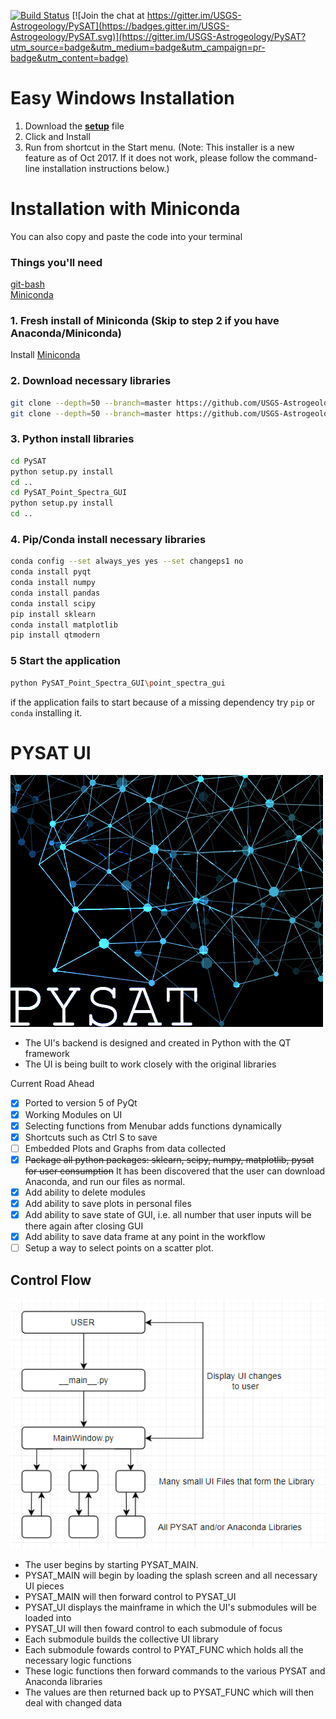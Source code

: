 [![Build Status](https://travis-ci.org/USGS-Astrogeology/PySAT_Point_Spectra_GUI.svg?branch=master)](https://travis-ci.org/USGS-Astrogeology/PySAT_Point_Spectra_GUI) [![Join the chat at https://gitter.im/USGS-Astrogeology/PySAT](https://badges.gitter.im/USGS-Astrogeology/PySAT.svg)](https://gitter.im/USGS-Astrogeology/PySAT?utm_source=badge&utm_medium=badge&utm_campaign=pr-badge&utm_content=badge)

# Easy Windows Installation

1. Download the [**setup**](https://drive.google.com/file/d/0B51OpD0tMItxc0NqTG84UlVZaGs/view?usp=sharing) file
2. Click and Install
3. Run from shortcut in the Start menu. (Note: This installer is a new feature as of Oct 2017. If it does not work, please follow the command-line installation instructions below.)

# Installation with Miniconda

You can also copy and paste the code into your terminal

### Things you'll need

<a href="https://git-scm.com/downloads">git-bash </a><br>
<a href="https://conda.io/miniconda.html">Miniconda</a>

### 1. Fresh install of Miniconda (Skip to step 2 if you have Anaconda/Miniconda)

Install <a href="https://conda.io/miniconda.html">Miniconda</a>

### 2. Download necessary libraries

```bash
git clone --depth=50 --branch=master https://github.com/USGS-Astrogeology/PySAT_Point_Spectra_GUI.git
git clone --depth=50 --branch=master https://github.com/USGS-Astrogeology/PySAT.git
```

### 3. Python install libraries

```bash
cd PySAT
python setup.py install
cd ..
cd PySAT_Point_Spectra_GUI
python setup.py install
cd ..
```

### 4. Pip/Conda install necessary libraries

```bash
conda config --set always_yes yes --set changeps1 no
conda install pyqt
conda install numpy
conda install pandas
conda install scipy
pip install sklearn
conda install matplotlib
pip install qtmodern
```

### 5 Start the application

```bash
python PySAT_Point_Spectra_GUI\point_spectra_gui
```

if the application fails to start because of a missing dependency try `pip` or `conda` installing it.


# PYSAT UI
![PYSAT splash](./images/splash.png)  

- The UI's backend is designed and created in Python with the QT framework
- The UI is being built to work closely with the original libraries

Current Road Ahead
- [x] Ported to version 5 of PyQt
- [x] Working Modules on UI
- [x] Selecting functions from Menubar adds functions dynamically
- [x] Shortcuts such as Ctrl S to save
- [ ] Embedded Plots and Graphs from data collected
- [x] ~~Package all python packages: sklearn, scipy, numpy, matplotlib, pysat for user consumption~~ It has been discovered that the user can download Anaconda, and run our files as normal.
- [x] Add ability to delete modules
- [x] Add ability to save plots in personal files
- [x] Add ability to save state of GUI, i.e. all number that user inputs will be there again after closing GUI
- [x] Add ability to save data frame at any point in the workflow 
- [ ] Setup a way to select points on a scatter plot.

## Control Flow

![FlowChart](./images/Flowchart.png)

- The user begins by starting PYSAT_MAIN.
- PYSAT_MAIN will begin by loading the splash screen and all necessary UI pieces
- PYSAT_MAIN will then forward control to PYSAT_UI
- PYSAT_UI displays the mainframe in which the UI's submodules will be loaded into
- PYSAT_UI will then foward control to each submodule of focus
- Each submodule builds the collective UI library
- Each submodule fowards control to PYAT_FUNC which holds all the necessary logic functions
- These logic functions then forward commands to the various PYSAT and Anaconda libraries
- The values are then returned back up to PYSAT_FUNC which will then deal with changed data
